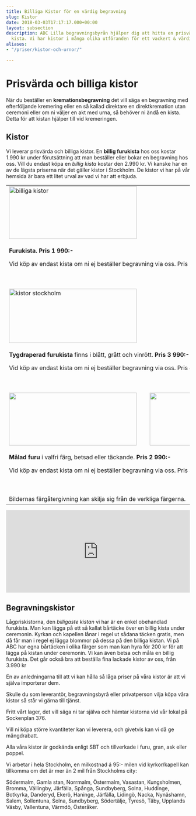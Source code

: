 ```yaml
---
title: Billiga Kistor för en värdig begravning
slug: Kistor
date: 2018-03-03T17:17:17.000+00:00
layout: subsection
description: ABC Lilla begravningsbyrån hjälper dig att hitta en prisvärd & billig
  kista. Vi har kistor i många olika utföranden för ett vackert & värdigt avsked
aliases:
- "/priser/kistor-och-urnor/"

---
```

# Prisvärda och billiga kistor

När du beställer en **kremationsbegravning** det vill säga en begravning med efterföljande kremering eller en så kallad direktare en direktkremation utan ceremoni eller om ni väljer en akt med urna, så behöver ni ändå en kista. Detta för att kistan hjälper till vid kremeringen.

## Kistor

Vi leverar prisvärda och billiga kistor. En **billig furukista** hos oss kostar 1.990 kr under förutsättning att man beställer eller bokar en begravning hos oss. Vill du endast köpa en _billig kista_ kostar den 2.990 kr. Vi kanske har en av de lägsta priserna när det gäller kistor i Stockholm. De kistor vi har på vår hemsida är bara ett litet urval av vad vi har att erbjuda.

<table class="table">
<tbody>
<tr>
<td><img style="float: left;" src="images/bilder/billigakistor.png" alt="billiga kistor" width="350" height="144" border="0" /></td>

<td> </td>
</tr>
<tr>
<td colspan="3">
<p><strong>Furukista. Pris 1 990:-</strong></p>
<p>Vid köp av endast kista om ni ej beställer begravning via oss. Pris 2 990:-</p>
<p><strong> </strong></p>
</td>
</tr>
<tr>
<td><img style="float: left;" src="images/bilder/kistorstockholm.png" alt="kistor stockholm" width="350" height="148" border="0" /></td>
<td> </td>
<td> </td>
</tr>
<tr>
<td colspan="3">
<p><strong>Tygdraperad furukista</strong> finns i blått, grått och vinrött. <strong>Pris 3 990:-</strong></p>
<p>Vid köp av endast kista om ni ej beställer begravning via oss. Pris 4 990:-</p>
<p> </p>
</td>
</tr>
<tr>
<td><img style="float: left;" src="images/bilder/rootsi_krematsioonikirst_malad.png" alt="" width="350" height="144" border="0" /></td>
<td> </td>
<td><img style="float: left;" src="images/bilder/rootsi_krematsioonikirst_bla.png" alt="" width="350" height="144" border="0" /></td>
</tr>
<tr>
<td colspan="3">
<p><strong>Målad furu</strong> i valfri färg, betsad eller täckande. <strong>Pris 2 990:-</strong></p>
<p>Vid köp av endast kista om ni ej beställer begravning via oss. Pris 3 990:-</p>
<p> </p>
</td>
</tr>

<tr>
<td colspan="3">Bildernas färgåtergivning kan skilja sig från de verkliga färgerna. </td>
</tr>
</tbody>
</table>

<p><iframe style="border: 0; display: block;" src="https://widget.reco.se/v2/widget/1626775?mode=HORIZONTAL_QUOTE" width="100%" height="225" scrolling="no"></iframe></p>

## Begravningskistor

Lågpriskistorna, den _billigaste kistan_ vi har är en enkel obehandlad furukista. Man kan lägga på ett så kallat bårtäcke över en billig kista under ceremonin. Kyrkan och kapellen lånar i regel ut sådana täcken gratis, men då får man i regel ej lägga blommor på dessa på den billiga kistan. Vi på ABC har egna bårtäcken i olika färger som man kan hyra för 200 kr för att lägga på kistan under ceremonin. Vi kan även betsa och måla en billig furukista. Det går också bra att beställa fina lackade kistor av oss, från 3.990 kr

En av anledningarna till att vi kan hålla så låga priser på våra kistor är att vi själva importerar dem.

Skulle du som leverantör, begravningsbyrå eller privatperson vilja köpa våra kistor så står vi gärna till tjänst.

Fritt vårt lager, det vill säga ni tar själva och hämtar kistorna vid vår lokal på Sockenplan 376.

Vill ni köpa större kvantiteter kan vi leverera, och givetvis kan vi då ge mängdrabatt.

Alla våra kistor är godkända enligt SBT och tillverkade i furu, gran, ask eller poppel.

Vi arbetar i hela Stockholm, en milkostnad á 95:- milen vid kyrkor/kapell kan tillkomma om det är mer än 2 mil från Stockholms city:

Södermalm, Gamla stan, Norrmalm, Östermalm, Vasastan, Kungsholmen, Bromma, Vällingby, Järfälla, Spånga, Sundbyberg, Solna, Huddinge, Botkyrka, Danderyd, Ekerö, Haninge, Järfälla, Lidingö, Nacka, Nynäshamn, Salem, Sollentuna, Solna, Sundbyberg, Södertälje, Tyresö, Täby, Upplands Väsby, Vallentuna, Värmdö, Österåker.